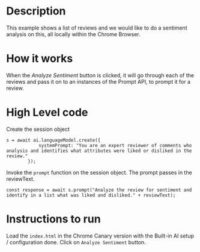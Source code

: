 # Description
This example shows a list of reviews and we would like to do a sentiment analysis on this, all locally within the Chrome Browser.

# How it works
When the *Analyze Sentiment* button is clicked, it will go through each of the reviews and pass it on to an instances of the Prompt API, to prompt it for a review. 

# High Level code

Create the session object
```
s = await ai.languageModel.create({
            systemPrompt: "You are an expert reviewer of comments who analysis and identifies what attributes were liked or disliked in the review."
        });
```

Invoke the `prompt` function on the session object. The prompt passes in the reviewText.
```
const response = await s.prompt("Analyze the review for sentiment and identify in a list what was liked and disliked." + reviewText);
```

# Instructions to run
Load the `index.html` in the Chrome Canary version with the Built-in AI setup / configuration done. Click on `Analyze Sentiment` button. 
